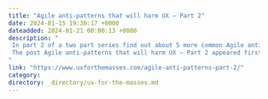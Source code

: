```yaml
---
title: "Agile anti-patterns that will harm UX – Part 2"
date: 2024-01-15 19:30:17 +0000
dateadded: 2024-01-21 00:00:13 +0000
description: "  
 In part 2 of a two part series find out about 5 more common Agile anti-patterns that can really harm design and how to avoid them. 
 The post Agile anti-patterns that will harm UX – Part 2 appeared first on UXM. 
"
link: "https://www.uxforthemasses.com/agile-anti-patterns-part-2/"
category:
directory: _directory/ux-for-the-masses.md
---
```

